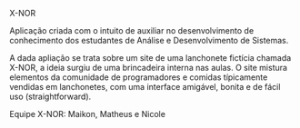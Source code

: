 X-NOR

Aplicação criada com o intuito de auxiliar no desenvolvimento de conhecimento dos estudantes de Análise e Desenvolvimento de Sistemas.

A dada apliação se trata sobre um site de uma lanchonete fictícia chamada X-NOR, a ideia surgiu de uma brincadeira interna nas aulas.
O site mistura elementos da comunidade de programadores e comidas típicamente vendidas em lanchonetes, com uma interface amigável, bonita e de fácil uso (straightforward).

Equipe X-NOR: Maikon, Matheus e Nicole
